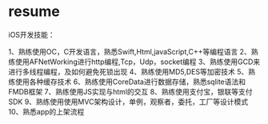 
# resume

iOS开发技能：

1、熟练使用OC，C开发语言，熟悉Swift,Html,javaScript,C++等编程语言
2、熟练使用AFNetWorking进行http编程,Tcp，Udp，socket编程
3、熟练使用GCD来进行多线程编程，及如何避免死锁出现
4、熟练使用MD5,DES等加密技术
5、熟练使用各种缓存技术
6、熟练使用CoreData进行数据存储，熟悉sqlite语法和FMDB框架
7、熟练使用JS实现与html的交互
8、熟练使用支付宝，银联等支付SDK
9、熟练使用使用MVC架构设计，单例，观察者，委托，工厂等设计模式
10、熟悉app的上架流程
